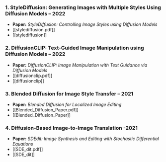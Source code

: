
### 1. **StyleDiffusion: Generating Images with Multiple Styles Using Diffusion Models** – 2022  
   - **Paper:** *StyleDiffusion: Controlling Image Styles using Diffusion Models*  
   -  [[stylediffusion.pdf]]
   - [[stylediffusion]]

### 2. **DiffusionCLIP: Text-Guided Image Manipulation using Diffusion Models** – 2022  
   - **Paper:** *DiffusionCLIP: Image Manipulation with Text Guidance via Diffusion Models*  
   - [[diffusionclip.pdf]]
   - [[diffusionclip]]

### 3. **Blended Diffusion for Image Style Transfer** – 2021  
   - **Paper:** *Blended Diffusion for Localized Image Editing*  
   - [[Blended_Diffusion_Paper.pdf]]
   - [[Blended_Diffusion_Paper]]

### 4. **Diffusion-Based Image-to-Image Translation**  -2021
   - **Paper:** *SDEdit: Image Synthesis and Editing with Stochastic Differential Equations* 
   - [[SDE_dit.pdf]]
   - [[SDE_dit]]
